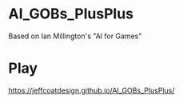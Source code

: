# AI_GOBs_PlusPlus
Based on Ian Millington's "AI for Games"
# Play
https://jeffcoatdesign.github.io/AI_GOBs_PlusPlus/
